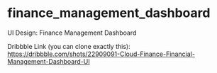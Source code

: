 # finance_management_dashboard

UI Design: Finance Management Dashboard

Dribbble Link (you can clone exactly this): https://dribbble.com/shots/22909091-Cloud-Finance-Financial-Management-Dashboard-UI
